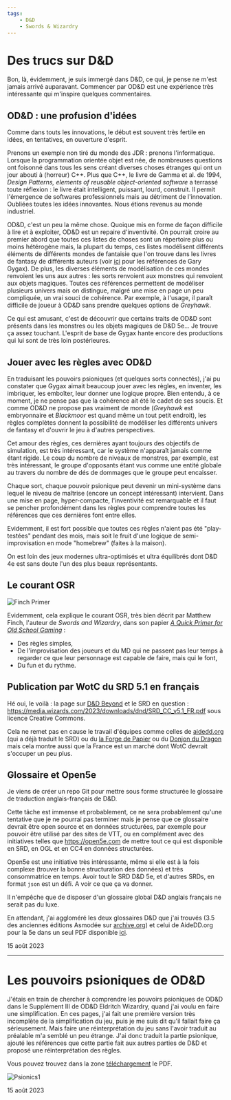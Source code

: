 ```yaml
---
tags:
    - D&D
    - Swords & Wizardry
---
```


# Des trucs sur D&D

Bon, là, évidemment, je suis immergé dans D&D, ce qui, je pense ne m'est jamais arrivé auparavant. Commencer par OD&D est une expérience très intéressante qui m'inspire quelques commentaires.

## OD&D : une profusion d'idées

Comme dans touts les innovations, le début est souvent très fertile en idées, en tentatives, en ouverture d'esprit.

Prenons un exemple non tiré du monde des JDR : prenons l'informatique. Lorsque la programmation orientée objet est née, de nombreuses questions ont foisonné dans tous les sens créant diverses choses étranges qui ont un jour abouti à (horreur) C++. Plus que C++, le livre de Gamma et al. de 1994, *Design Patterns, elements of reusable object-oriented software* a terrassé toute réflexion : le livre était intelligent, puissant, lourd, construit. Il permit l'émergence de softwares professionnels mais au détriment de l'innovation. Oubliées toutes les idées innovantes. Nous étions revenus au monde industriel.

OD&D, c'est un peu la même chose. Quoique mis en forme de façon difficile à lire et à exploiter, OD&D est un repaire d'inventivité. On pourrait croire au premier abord que toutes ces listes de choses sont un répertoire plus ou moins hétérogène mais, la plupart du temps, ces listes modélisent différents éléments de différents mondes de fantaisie que l'on trouve dans les livres de fantasy de différents auteurs (voir [ici](https://orey.github.io/blog/blog/202301/#la-cerise-sur-le-gateau-dcc) pour les références de Gary Gygax). De plus, les diverses éléments de modélisation de ces mondes renvoient les uns aux autres : les sorts renvoient aux monstres qui renvoient aux objets magiques. Toutes ces références permettent de modéliser plusieurs univers mais on distingue, malgré une mise en page un peu compliquée, un vrai souci de cohérence. Par exemple, à l'usage, il paraît difficile de joueur à OD&D sans prendre quelques options de *Greyhawk*.

Ce qui est amusant, c'est de découvrir que certains traits de OD&D sont présents dans les monstres ou les objets magiques de D&D 5e... Je trouve ça assez touchant. L'esprit de base de Gygax hante encore des productions qui lui sont de très loin postérieures.

## Jouer avec les règles avec OD&D

En traduisant les pouvoirs psioniques (et quelques sorts connectés), j'ai pu constater que Gygax aimait beaucoup jouer avec les règles, en inventer, les imbriquer, les emboîter, leur donner une logique propre. Bien entendu, à ce moment, je ne pense pas que la cohérence ait été le cadet de ses soucis. Et comme OD&D ne propose pas vraiment de monde (*Greyhawk* est embryonnaire et *Blackmoor* est quand même un tout petit endroit), les règles complètes donnent la possibilité de modéliser les différents univers de fantasy et d'ouvrir le jeu à d'autres perspectives.

Cet amour des règles, ces dernières ayant toujours des objectifs de simulation, est très intéressant, car le système n'apparaît jamais comme étant rigide. Le coup du nombre de niveaux de monstres, par exemple, est très intéressant, le groupe d'opposants étant vus comme une entité globale au travers du nombre de dés de dommages que le groupe peut encaisser.

Chaque sort, chaque pouvoir psionique peut devenir un mini-système dans lequel le niveau de maîtrise (encore un concept intéressant) intervient. Dans une mise en page, hyper-compacte, l'inventivité est remarquable et il faut se pencher profondément dans les règles pour comprendre toutes les références que ces dernières font entre elles.

Evidemment, il est fort possible que toutes ces règles n'aient pas été "play-testées" pendant des mois, mais soit le fruit d'une logique de semi-improvisation en mode "homebrew" (faites à la maison).

On est loin des jeux modernes ultra-optimisés et ultra équilibrés dont D&D 4e est sans doute l'un des plus beaux représentants.

## Le courant OSR

![Finch Primer](../images/finch-quick-primer.png)

Evidemment, cela explique le courant OSR, très bien décrit par Matthew Finch, l'auteur de *Swords and Wizardry*, dans son papier *[A Quick Primer for Old School Gaming](https://archive.org/details/a-quick-primer-for-old-school-gaming/A%20Quick%20Primer%20for%20Old%20School%20Gaming/)* :

* Des règles simples,
* De l'improvisation des joueurs et du MD qui ne passent pas leur temps à regarder ce que leur personnage est capable de faire, mais qui le font,
* Du fun et du rythme.

## Publication par WotC du SRD 5.1 en français

Hé oui, le voilà : la page sur [D&D Beyond](https://www.dndbeyond.com/community-update#SRDv51Localization) et le SRD en question : https://media.wizards.com/2023/downloads/dnd/SRD_CC_v5.1_FR.pdf sous licence Creative Commons.

Cela ne remet pas en cause le travail d'équipes comme celles de [aidedd.org](https://aidedd.org) (qui a déjà traduit le SRD) ou du [la Forge de Papier](http://la-forge-de-papier.over-blog.com/) ou du [Donjon du Dragon](https://www.donjondudragon.fr/ "Donjon du Dragon") mais cela montre aussi que la France est un marché dont WotC devrait s'occuper un peu plus.

## Glossaire et Open5e

Je viens de créer un repo Git pour mettre sous forme structurée le glossaire de traduction anglais-français de D&D.

Cette tâche est immense et probablement, ce ne sera probablement qu'une tentative que je ne pourrai pas terminer mais je pense que ce glossaire devrait être open source et en données structurées, par exemple pour pouvoir être utilisé par des sites de VTT, ou en complément avec des initiatives telles que <https://open5e.com> de mettre tout ce qui est disponible en SRD, en OGL et en CC4 en données structurées.

Open5e est une initiative très intéressante, même si elle est à la fois complexe (trouver la bonne structuration des données) et très consommatrice en temps. Avoir tout le SRD D&D 5e, et d'autres SRDs, en format `json` est un défi. A voir ce que ça va donner.

Il n'empêche que de disposer d'un glossaire global D&D anglais français ne serait pas du luxe.

En attendant, j'ai aggloméré les deux glossaires D&D que j'ai trouvés (3.5 des anciennes éditions Asmodée sur [archive.org](https://archive.org)) et celui de AideDD.org pour la 5e dans un seul PDF disponible [ici](https://github.com/orey/DD-glossaire/blob/main/GlossaireDD3-DD5.pdf).

<div class="mydate">15 août 2023</div>

---

# Les pouvoirs psioniques de OD&D

J'étais en train de chercher à comprendre les pouvoirs psioniques de OD&D dans le Supplément III de OD&D Eldritch Wizardry, quand j'ai voulu en faire une simplification. En ces pages, j'ai fait une première version très incomplète de la simplification du jeu, puis je me suis dit qu'il fallait faire ça sérieusement. Mais faire une réinterprétation du jeu sans l'avoir traduit au préalable m'a semblé un peu étrange. J'ai donc traduit la partie psionique, ajouté les références que cette partie fait aux autres parties de D&D et proposé une réinterprétation des règles.

Vous pouvez trouvez dans la zone [téléchargement](../downloads/eldritch-wizardry.md) le PDF.

![Psionics1](../images/eldritch-wizardry/eldritch-wizardry-psioniques.png)

<div class="mydate">15 août 2023</div>


